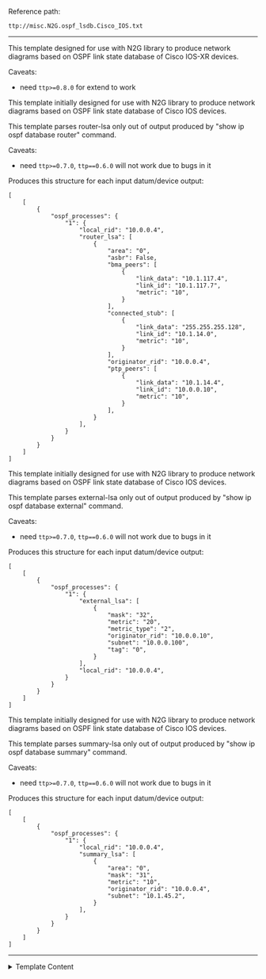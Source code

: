 Reference path:
```
ttp://misc.N2G.ospf_lsdb.Cisco_IOS.txt
```

---



This template designed for use with N2G library to produce network diagrams based on OSPF 
link state database of Cisco IOS-XR devices. 

Caveats:

 - need `ttp>=0.8.0` for extend to work


This template initially designed for use with N2G library to produce network 
diagrams based on OSPF link state database of Cisco IOS devices.

This template parses router-lsa only out of output produced by 
"show ip ospf database router" command.

Caveats:

 - need `ttp>=0.7.0`, `ttp==0.6.0` will not work due to bugs in it
 
Produces this structure for each input datum/device output:
```
[
    [
        {
            "ospf_processes": {
                "1": {
                    "local_rid": "10.0.0.4",
                    "router_lsa": [
                        {
                            "area": "0",
                            "asbr": False,
                            "bma_peers": [
                                {
                                    "link_data": "10.1.117.4",
                                    "link_id": "10.1.117.7",
                                    "metric": "10",
                                }
                            ],
                            "connected_stub": [
                                {
                                    "link_data": "255.255.255.128",
                                    "link_id": "10.1.14.0",
                                    "metric": "10",
                                }
                            ],
                            "originator_rid": "10.0.0.4",
                            "ptp_peers": [
                                {
                                    "link_data": "10.1.14.4",
                                    "link_id": "10.0.0.10",
                                    "metric": "10",
                                }
                            ],
                        }
                    ],
                }
            }
        }
    ]
]
```


This template initially designed for use with N2G library to produce network 
diagrams based on OSPF link state database of Cisco IOS devices.

This template parses external-lsa only out of output produced by 
"show ip ospf database external" command.

Caveats:

 - need `ttp>=0.7.0`, `ttp==0.6.0` will not work due to bugs in it
 
Produces this structure for each input datum/device output:
```
[
    [
        {
            "ospf_processes": {
                "1": {
                    "external_lsa": [
                        {
                            "mask": "32",
                            "metric": "20",
                            "metric_type": "2",
                            "originator_rid": "10.0.0.10",
                            "subnet": "10.0.0.100",
                            "tag": "0",
                        }
                    ],
                    "local_rid": "10.0.0.4",
                }
            }
        }
    ]
]
```


This template initially designed for use with N2G library to produce network 
diagrams based on OSPF link state database of Cisco IOS devices.

This template parses summary-lsa only out of output produced by 
"show ip ospf database summary" command.

Caveats:

 - need `ttp>=0.7.0`, `ttp==0.6.0` will not work due to bugs in it
 
Produces this structure for each input datum/device output:
```
[
    [
        {
            "ospf_processes": {
                "1": {
                    "local_rid": "10.0.0.4",
                    "summary_lsa": [
                        {
                            "area": "0",
                            "mask": "31",
                            "metric": "10",
                            "originator_rid": "10.0.0.4",
                            "subnet": "10.1.45.2",
                        }
                    ],
                }
            }
        }
    ]
]
```



---

<details><summary>Template Content</summary>
```
<doc>
This template designed for use with N2G library to produce network diagrams based on OSPF 
link state database of Cisco IOS-XR devices. 

Caveats:

 - need `ttp>=0.8.0` for extend to work
</doc>

<extend template="ttp://platform/cisco_ios_show_ip_ospf_database_router.txt"/>
<extend template="ttp://platform/cisco_ios_show_ip_ospf_database_external.txt"/>
<extend template="ttp://platform/cisco_ios_show_ip_ospf_database_summary.txt"/>
```
</details>